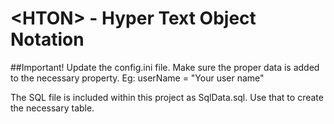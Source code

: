 # &lt;HTON&gt; - Hyper Text Object Notation
##Important!
Update the config.ini file. Make sure the proper data is added to the necessary property. 
Eg: userName = "Your user name"

The SQL file is included within this project as SqlData.sql. Use that to create the necessary table. 